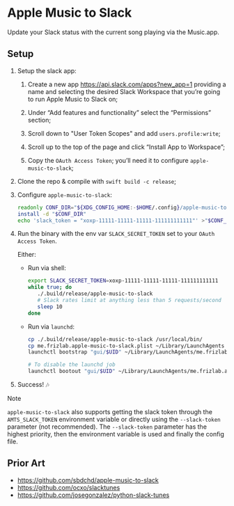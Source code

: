 # Apple Music to Slack

Update your Slack status with the current song playing via the Music.app.

## Setup

1. Setup the slack app:

   1. Create a new app https://api.slack.com/apps?new_app=1 providing a name and
       selecting the desired Slack Workspace that you’re going to run Apple Music to Slack on;

   2. Under “Add features and functionality” select the “Permissions” section;

   3. Scroll down to "User Token Scopes" and add `users.profile:write`;

   4. Scroll up to the top of the page and click “Install App to Workspace”;

   5. Copy the `OAuth Access Token`; you’ll need it to configure `apple-music-to-slack`;

2. Clone the repo & compile with `swift build -c release`;

3. Configure `apple-music-to-slack`:

   ```sh
   readonly CONF_DIR="${XDG_CONFIG_HOME:-$HOME/.config}/apple-music-to-slack"
   install -d "$CONF_DIR"
   echo 'slack_token = "xoxp-11111-11111-11111-111111111111"' >"$CONF_DIR/settings.toml"
   ```

4. Run the binary with the env var `SLACK_SECRET_TOKEN` set to your `OAuth Access Token`.

   Either:

   - Run via shell:

     ```sh
     export SLACK_SECRET_TOKEN=xoxp-11111-11111-11111-111111111111
     while true; do
        ./.build/release/apple-music-to-slack
        # Slack rates limit at anything less than 5 requests/second
        sleep 10
     done
     ```

   - Run via `launchd`:

     ```sh
     cp ./.build/release/apple-music-to-slack /usr/local/bin/
     cp me.frizlab.apple-music-to-slack.plist ~/Library/LaunchAgents
     launchctl bootstrap "gui/$UID" ~/Library/LaunchAgents/me.frizlab.apple-music-to-slack.plist

     # To disable the launchd job
     launchctl bootout "gui/$UID" ~/Library/LaunchAgents/me.frizlab.apple-music-to-slack.plist
     ```

4.  Success! 🎶

> [!NOTE]  
> `apple-music-to-slack` also supports getting the slack token
   through the `AMTS_SLACK_TOKEN` environment variable or
   directly using the `--slack-token` parameter (not recommended).
  The `--slack-token` parameter has the highest priority, then the environment variable is used and finally the config file.

## Prior Art

- <https://github.com/sbdchd/apple-music-to-slack>
- <https://github.com/ocxo/slacktunes>
- <https://github.com/josegonzalez/python-slack-tunes>

